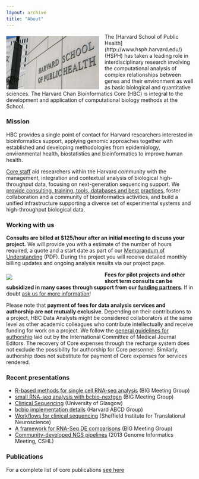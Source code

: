```yaml
---
layout: archive
title: "About"
---
```


<p><img style="float: left; margin: 7px 15px 0px 0px;" src="/images/hsph_building.jpg" width="250" /></p> The [Harvard School of Public Health](http://www.hsph.harvard.edu/) (HSPH) has taken a leading role in interdisciplinary research involving the computational analysis of complex relationships between genes and their environment as well as basic biological and quantitative sciences. The Harvard Chan Bioinformatics Core (HBC) is integral to the development and application of computational biology methods at the School.

<div style="clear: left;"></div>

### Mission

HBC provides a single point of contact for Harvard researchers interested in bioinformatics support, applying genomic approaches together with established and developing methodologies from epidemiology, environmental health, biostatistics and bioinformatics to improve human health.

[Core staff](/people) aid researchers within the Harvard community with the management, integration and contextual analysis of biological high-throughput data, focusing on next-generation sequencing support. We [provide consulting, training, tools, databases and best practices](/services), foster collaboration and a community of bioinformatics activities, and build a unified infrastructure supporting a diverse set of experimental systems and high-throughput biological data.


### Working with us

**Consults are billed at $125/hour after an initial meeting to discuss your project.**  We will provide you with a estimate of the number of hours required, a quote and a start date as part of our [Memorandum of Understanding](https://dl.dropboxusercontent.com/u/407047/Ghost/hbc/CHB%20MOU.pdf) (PDF). During the project you will receive detailed monthly billing updates and ongoing analysis results via our project page.

<p><img src="http://dl.dropboxusercontent.com/u/407047/Ghost/hbc/support.gif" style="float: left; margin: 7px 15px 10px 0px;"  width="250" /> </p>

**Fees for pilot projects and other short term consults can be subsidized in many cases through support from our [funding partners](/funders)**. If in doubt [ask us for more information](/contact)!

Please note that **payment of fees for data analysis services and authorship are not mutually exclusive**. Depending on their contributions to a project, HBC Data Analysts might be considered collaborators at the same level as other academic colleagues who contribute intellectually and receive funding for work on a project. We follow the [general guidelines for authorship](http://www.icmje.org/recommendations/browse/roles-and-responsibilities/defining-the-role-of-authors-and-contributors.html) laid out by the International Committee of Medical Journal Editors. The recovery of Core expenses through the recharge system does not exclude the possibility for authorship for Core personnel. Similarly, authorship does not substitute for payment of Core expenses for services rendered.

### Recent presentations
* [R-based methods for single cell RNA-seq analysis](https://github.com/steinbaugh/presentations/blob/master/2017-05-04/mit_big_meeting/mit_big_meeting.pdf) (BIG Meeting Group) 
* [small RNA-seq analysis with bcbio-nextgen](https://github.com/lpantano/mypubs/raw/master/talks/bcbio-srnaseq-BIG-20151203.pdf) (BIG Meeting Group)
* [Clinical Sequencing](https://dl.dropboxusercontent.com/u/407047/Work/Presentations/20140503%20Glasgow%20Clinical%20Sequencing.pdf) (University of Glasgow)
* [bcbio implementation details](https://github.com/chapmanb/bcbb/raw/master/talks/abcd2014_bcbio_nextgen/chapman_bcbio.pdf) (Harvard ABCD Group)
* [Workflows for clinical sequencing](https://dl.dropboxusercontent.com/u/407047/Work/Presentations/20140218%20Sheffield%20NGS%20in%20Public%20Health.pdf) (Sheffield Institute for
Translational Neuroscience)
* [A framework for RNA-Seq DE comparisons](https://dl.dropboxusercontent.com/u/407047/Work/Presentations/20140200%20BIG-meeting-feb-2014.pdf) (BIG Meeting Group)
* [Community-developed NGS pipelines](https://dl.dropboxusercontent.com/u/407047/Work/Presentations/20131102%20CSHL%20Genome%20Informatics/20131101%20CSHL%20GI2013%20bcbio.pdf) (2013 Genome Informatics Meeting, CSHL)


### Publications

For a  complete list of core publications [see here](https://www.ncbi.nlm.nih.gov/myncbi/browse/collection/51262208/?sort=date&direction=descending)
